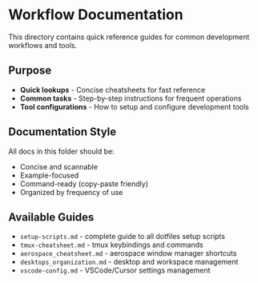 # Workflow Documentation

This directory contains quick reference guides for common development workflows and tools.

## Purpose

- **Quick lookups** - Concise cheatsheets for fast reference
- **Common tasks** - Step-by-step instructions for frequent operations
- **Tool configurations** - How to setup and configure development tools

## Documentation Style

All docs in this folder should be:

- Concise and scannable
- Example-focused
- Command-ready (copy-paste friendly)
- Organized by frequency of use

## Available Guides

- `setup-scripts.md` - complete guide to all dotfiles setup scripts
- `tmux-cheatsheet.md` - tmux keybindings and commands
- `aerospace_cheatsheet.md` - aerospace window manager shortcuts
- `desktops_organization.md` - desktop and workspace management
- `vscode-config.md` - VSCode/Cursor settings management
